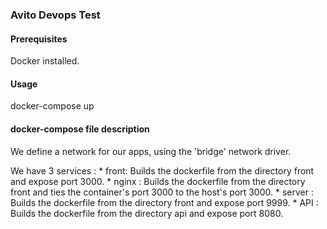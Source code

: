 ### Avito Devops Test

#### Prerequisites
Docker installed.

#### Usage
docker-compose up

#### docker-compose file description

We define a network for our apps, using the 'bridge' network driver.

We have 3 services :
	* front:
	Builds the dockerfile from the directory front and expose port 3000.
	* nginx :
	Builds the dockerfile from the directory front and ties the container's port 3000 to the host's port 3000.
	* server :
	Builds the dockerfile from the directory front and expose port 9999.
	* API :
	Builds the dockerfile from the directory api and expose port 8080.
